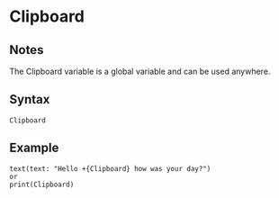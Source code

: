 # Clipboard

## Notes
The Clipboard variable is a global variable and can be used anywhere.

## Syntax

```
Clipboard
```

## Example
```
text(text: "Hello +{Clipboard} how was your day?")
or
print(Clipboard)
```